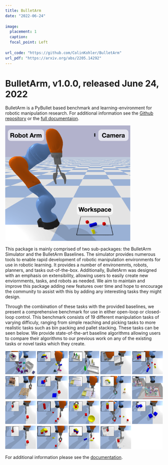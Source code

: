 ```yaml
---
title: BulletArm
date: "2022-06-24"

image:
  placement: 1
  caption: 
  focal_point: Left 

url_code: "https://github.com/ColinKohler/BulletArm"
url_pdf: "https://arxiv.org/abs/2205.14292"
---
```


# BulletArm, v1.0.0, released June 24, 2022

BulletArm is a PyBullet based benchmark and learning-environment for robotic manipulation research.
For additional information see the [Github repository](https://github.com/ColinKohler/BulletArm) or 
the [full documentaion](https://colinkohler.github.io/BulletArm/). 

<img src="workspace.png" width="400">

This package is mainly comprised of two sub-packages: the BulletArm Simulator and the BulletArm Baselines. 
The simulator provides numerous tools to enable rapid development of robotic manipulation environments for
use in robotic learning. It provides a number of environemnts, robots, planners, and tasks out-of-the-box.
Additionally, BulletArm was designed with an emphasis on extensibility, allowing users to easily create new 
enviornments, tasks, and robots as needed. We aim to maintain and improve this package adding new features 
over time and hope to encourage the community to assist with this by adding any interesting tasks they might design.

Through the combination of these tasks with the provided baselines, we present a comprehensive benchmark for 
use in either open-loop or closed-loop control. This benchmark consists of 19 different manipulation tasks 
of varying difficuly, ranging from simple reaching and picking tasks to more realistic tasks such as bin 
packing and pallet stacking. These tasks can be seen below. We provide state-of-the-art baseline algorithms 
allowing users to compare their algorithms to our previous work on any of the existing tasks or novel tasks 
which they create.

<img src="tasks.png">

For additional information please see the [documentation](https://colinkohler.github.io/BulletArm/).
